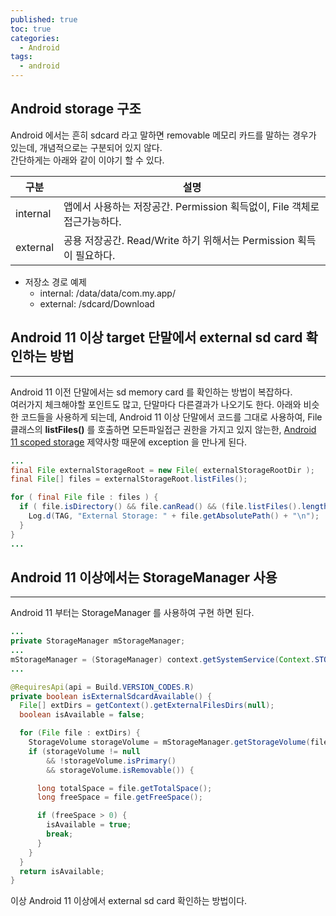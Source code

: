 ```yaml
---
published: true
toc: true
categories:
  - Android
tags:
  - android
---
```


## Android storage 구조
Android 에서는 흔히 sdcard 라고 말하면 removable 메모리 카드를 말하는 경우가 있는데, 개념적으로는 구분되어 있지 않다.  
간단하게는 아래와 같이 이야기 할 수 있다.

| 구분 | 설명 |
|--|--|
| internal | 앱에서 사용하는 저장공간.  Permission 획득없이, File 객체로 접근가능하다.|
| external | 공용 저장공간.  Read/Write 하기 위해서는 Permission 획득이 필요하다. |

- 저장소 경로 예제
  - internal: /data/data/com.my.app/
  - external: /sdcard/Download

## Android 11 이상 target 단말에서 external sd card 확인하는 방법
---

Android 11 이전 단말에서는 sd memory card 를 확인하는 방법이 복잡하다.  
여러가지 체크해야할 포인트도 많고, 단말마다 다른결과가 나오기도 한다. 
아래와 비슷한 코드들을 사용하게 되는데, Android 11 이상 단말에서 코드를 그대로 사용하여, File 클래스의 __listFiles()__ 를 호출하면 모든파일접근 권한을 가지고 있지 않는한, [Android 11 scoped storage](https://developer.android.com/training/data-storage?#scoped-storage) 제약사항 때문에 exception 을 만나게 된다.

```java
...
final File externalStorageRoot = new File( externalStorageRootDir );
final File[] files = externalStorageRoot.listFiles();

for ( final File file : files ) {
  if ( file.isDirectory() && file.canRead() && (file.listFiles().length > 0) ) {  // it is a real directory (not a USB drive)...
    Log.d(TAG, "External Storage: " + file.getAbsolutePath() + "\n");
  }
}
...
```

## Android 11 이상에서는 StorageManager 사용
---

Android 11 부터는 StorageManager 를 사용하여 구현 하면 된다.

```java
...
private StorageManager mStorageManager;
...
mStorageManager = (StorageManager) context.getSystemService(Context.STORAGE_SERVICE);
...

@RequiresApi(api = Build.VERSION_CODES.R)
private boolean isExternalSdcardAvailable() {
  File[] extDirs = getContext().getExternalFilesDirs(null);
  boolean isAvailable = false;

  for (File file : extDirs) {
    StorageVolume storageVolume = mStorageManager.getStorageVolume(file);
    if (storageVolume != null
        && !storageVolume.isPrimary()
        && storageVolume.isRemovable()) {

      long totalSpace = file.getTotalSpace();
      long freeSpace = file.getFreeSpace();

      if (freeSpace > 0) {
        isAvailable = true;
        break;
      }
    }
  }
  return isAvailable;
}
```

이상 Android 11 이상에서 external sd card 확인하는 방법이다.
